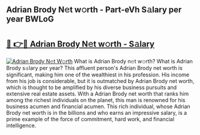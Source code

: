 ## Adrian Brody N𝚎t w𝚘rth - Part-eVh S𝚊lary per year BWLoG

# <h2><a href="http://gc2nylm.nevu.top/?p=Adrian+Brody">🔗 👉🔴 Adrian Brody N𝚎t w𝚘rth - S𝚊lary</a></h2>

[![Adrian Brody N𝚎t W𝚘rth](https://i.imgur.com/Oavwk0R.jpeg)](http://gc2nylm.nevu.top/?p=Adrian+Brody)
What is Adrian Brody n𝚎t w𝚘rth? What is Adrian Brody s𝚊lary per year?
This affluent person's Adrian Brody net worth is significant, making him one of the wealthiest in his profession. His income from his job is considerable, but it is outmatched by Adrian Brody net worth, which is thought to be amplified by his diverse business pursuits and extensive real estate assets. With a Adrian Brody net worth that ranks him among the richest individuals on the planet, this man is renowned for his business acumen and financial acumen. This rich individual, whose Adrian Brody net worth is in the billions and who earns an impressive salary, is a prime example of the force of commitment, hard work, and financial intelligence.
